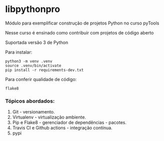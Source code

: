 # libpythonpro
Módulo para exemplificar construção de projetos Python no curso pyTools

Nesse curso é ensinado como contribuir com projetos de código aberto

Suportada versão 3 de Python

Para instalar:
```
python3 -m venv .venv
source .venv/bin/activate
pip install -r requirements-dev.txt
```
Para conferir qualidade de código:

```
flake8
```

### Tópicos abordados:
1. Git                          - versionamento.
2. Virtualenv                   - virtualização ambiente.
3. Pip e Flake8                 - gerenciador de dependências - pacotes.
4. Travis CI e Github actions   - integração contínua.
5. pypi











